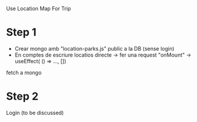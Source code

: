 Use Location Map For Trip

# Step 1

- Crear mongo amb "location-parks.js" public a la DB (sense login)
- En comptes de escriure locatios directe -> fer una request "onMount"
  -> useEffect( () => ..., [])

fetch a mongo

# Step 2

Login (to be discussed)
